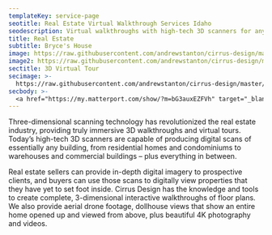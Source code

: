 ```yaml
---
templateKey: service-page
seotitle: Real Estate Virtual Walkthrough Services Idaho
seodescription: Virtual walkthroughs with high-tech 3D scanners for any real estate building. Real estate virtual tour / 3D tour and showroom virtual tour Idaho
title: Real Estate
subtitle: Bryce's House
image: https://raw.githubusercontent.com/andrewstanton/cirrus-design/master/src/img/content/425-n-garry-dr-liberty-lake-living-room.jpg
image2: https://raw.githubusercontent.com/andrewstanton/cirrus-design/master/src/img/content/holiday-hills-living-room.jpg
sectitle: 3D Virtual Tour
secimage: >-
  https://raw.githubusercontent.com/andrewstanton/cirrus-design/master/src/img/content/north-holiday.jpg
secbody: >-
  <a href="https://my.matterport.com/show/?m=bG3auxEZFVh" target="_blank">Click Here To See An Example Of The Services Cirrus Designs Can Provide</a>
---
```


Three-dimensional scanning technology has revolutionized the real estate industry, providing truly immersive 3D walkthroughs and virtual tours. Today’s high-tech 3D scanners are capable of producing digital scans of essentially any building, from residential homes and condominiums to warehouses and commercial buildings – plus everything in between.

Real estate sellers can provide in-depth digital imagery to prospective clients, and buyers can use those scans to digitally view properties that they have yet to set foot inside. Cirrus Design has the knowledge and tools to create complete, 3-dimensional interactive walkthroughs of floor plans. We also provide aerial drone footage, dollhouse views that show an entire home opened up and viewed from above, plus beautiful 4K photography and videos.
